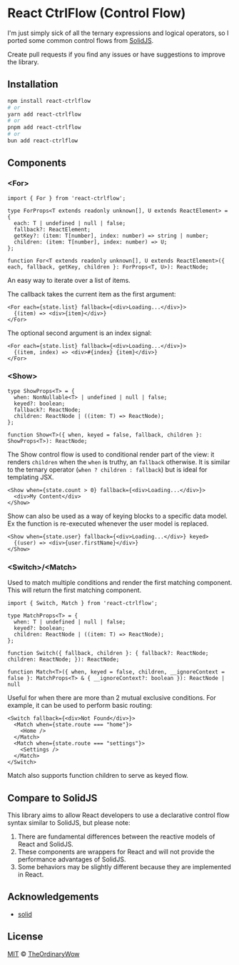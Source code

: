 # React CtrlFlow (Control Flow)

I'm just simply sick of all the ternary expressions and logical operators, so I ported some common control flows from [SolidJS](https://www.solidjs.com/docs/latest/api#control-flow).

Create pull requests if you find any issues or have suggestions to improve the library.

## Installation

```bash
npm install react-ctrlflow
# or
yarn add react-ctrlflow
# or
pnpm add react-ctrlflow
# or
bun add react-ctrlflow
```

## Components

### &lt;For&gt;

```tsx
import { For } from 'react-ctrlflow';

type ForProps<T extends readonly unknown[], U extends ReactElement> = {
  each: T | undefined | null | false;
  fallback?: ReactElement;
  getKey?: (item: T[number], index: number) => string | number;
  children: (item: T[number], index: number) => U;
};

function For<T extends readonly unknown[], U extends ReactElement>({ each, fallback, getKey, children }: ForProps<T, U>): ReactNode;
```

An easy way to iterate over a list of items.

The callback takes the current item as the first argument:

```tsx
<For each={state.list} fallback={<div>Loading...</div>}>
  {(item) => <div>{item}</div>}
</For>
```

The optional second argument is an index signal:

```tsx
<For each={state.list} fallback={<div>Loading...</div>}>
  {(item, index) => <div>#{index} {item}</div>}
</For>
```

### &lt;Show&gt;

```tsx
type ShowProps<T> = {
  when: NonNullable<T> | undefined | null | false;
  keyed?: boolean;
  fallback?: ReactNode;
  children: ReactNode | ((item: T) => ReactNode);
};

function Show<T>({ when, keyed = false, fallback, children }: ShowProps<T>): ReactNode;
````

The Show control flow is used to conditional render part of the view: it renders `children` when the `when` is truthy, an `fallback` otherwise. It is similar to the ternary operator (`when ? children : fallback`) but is ideal for templating JSX.

```tsx
<Show when={state.count > 0} fallback={<div>Loading...</div>}>
  <div>My Content</div>
</Show>
```

Show can also be used as a way of keying blocks to a specific data model. Ex the function is re-executed whenever the user model is replaced.

```tsx
<Show when={state.user} fallback={<div>Loading...</div>} keyed>
  {(user) => <div>{user.firstName}</div>}
</Show>
```

### &lt;Switch&gt;/&lt;Match&gt;

Used to match multiple conditions and render the first matching component. This will return the first matching component.

```tsx
import { Switch, Match } from 'react-ctrlflow';

type MatchProps<T> = {
  when: T | undefined | null | false;
  keyed?: boolean;
  children: ReactNode | ((item: T) => ReactNode);
};

function Switch({ fallback, children }: { fallback?: ReactNode; children: ReactNode; }): ReactNode;

function Match<T>({ when, keyed = false, children, __ignoreContext = false }: MatchProps<T> & { __ignoreContext?: boolean }): ReactNode | null
```

Useful for when there are more than 2 mutual exclusive conditions. For example, it can be used to perform basic routing:

```tsx
<Switch fallback={<div>Not Found</div>}>
  <Match when={state.route === "home"}>
    <Home />
  </Match>
  <Match when={state.route === "settings"}>
    <Settings />
  </Match>
</Switch>
```

Match also supports function children to serve as keyed flow.

## Compare to SolidJS

This library aims to allow React developers to use a declarative control flow syntax similar to SolidJS, but please note:

1. There are fundamental differences between the reactive models of React and SolidJS.
2. These components are wrappers for React and will not provide the performance advantages of SolidJS.
3. Some behaviors may be slightly different because they are implemented in React.

## Acknowledgements

- [solid](https://github.com/solidjs/solid)

## License

[MIT](LICENSE) © [TheOrdinaryWow](https://github.com/TheOrdinaryWow)

